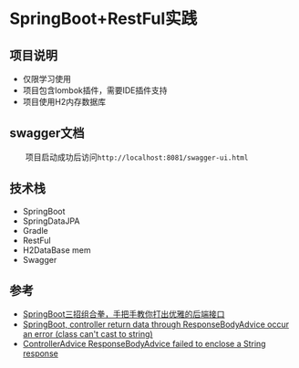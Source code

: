 # SpringBoot+RestFul实践
## 项目说明
- 仅限学习使用
- 项目包含lombok插件，需要IDE插件支持
- 项目使用H2内存数据库
## swagger文档
&emsp;&emsp;项目启动成功后访问`http://localhost:8081/swagger-ui.html`
## 技术栈
- SpringBoot
- SpringDataJPA
- Gradle
- RestFul
- H2DataBase mem
- Swagger
## 参考
- [SpringBoot三招组合拳，手把手教你打出优雅的后端接口](https://mp.weixin.qq.com/s/kwf-NCTdS5pRBuBa4hKM0A)
- [SpringBoot, controller return data through ResponseBodyAdvice occur an error (class can't cast to string)
](https://stackoverflow.com/questions/51828879/springboot-controller-return-data-through-responsebody)
- [ControllerAdvice ResponseBodyAdvice failed to enclose a String response](https://stackoverflow.com/questions/44121648/controlleradvice-responsebodyadvice-failed-to-enclose-a-string-response)